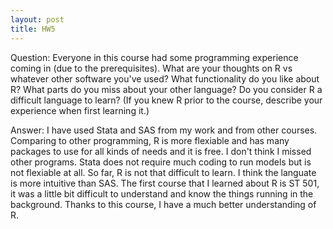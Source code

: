 ```yaml
---
layout: post
title: HW5
---
```

Question: Everyone in this course had some programming experience coming in (due to the prerequisites).  What are your thoughts on R vs whatever other software you've used?  What functionality do you like about R?  What parts do you miss about your other language?  Do you consider R a difficult language to learn? (If you knew R prior to the course, describe your experience when first learning it.)

Answer: I have used Stata and SAS from my work and from other courses. Comparing to other programming, R is more flexiable and has many packages to use for all kinds of needs and it is free. I don't think I missed other programs. Stata does not require much coding to run models but is not flexiable at all. So far, R is not that difficult to learn. I think the languate is more intuitive than SAS. The first course that I learned about R is ST 501, it was a little bit difficult to understand and know the things running in the background. Thanks to this course, I have a much better understanding of R.
